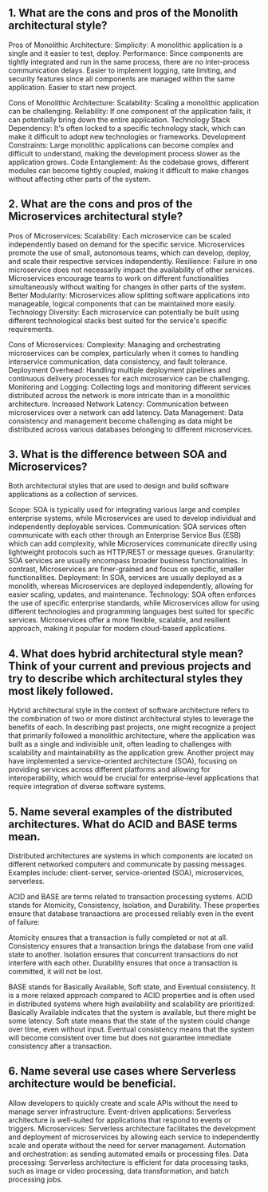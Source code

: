 ## 1. What are the cons and pros of the Monolith architectural style?
Pros of Monolithic Architecture:
Simplicity: A monolithic application is a single and it easier to test, deploy.
Performance: Since components are tightly integrated and run in the same process, there are no inter-process communication delays.
Easier to implement logging, rate limiting, and security features since all components are managed within the same application.
Easier to start new project.

Cons of Monolithic Architecture:
Scalability: Scaling a monolithic application can be challenging.
Reliability: If one component of the application fails, it can potentially bring down the entire application.
Technology Stack Dependency: It's often locked to a specific technology stack, which can make it difficult to adopt new technologies or frameworks.
Development Constraints: Large monolithic applications can become complex and difficult to understand, making the development process slower as the application grows.
Code Entanglement: As the codebase grows, different modules can become tightly coupled, making it difficult to make changes without affecting other parts of the system.

## 2. What are the cons and pros of the Microservices architectural style?
Pros of Microservices:
Scalability: Each microservice can be scaled independently based on demand for the specific service.
Microservices promote the use of small, autonomous teams, which can develop, deploy, and scale their respective services independently.
Resilience: Failure in one microservice does not necessarily impact the availability of other services.
Microservices encourage teams to work on different functionalities simultaneously without waiting for changes in other parts of the system.
Better Modularity: Microservices allow splitting software applications into manageable, logical components that can be maintained more easily.
Technology Diversity: Each microservice can potentially be built using different technological stacks best suited for the service's specific requirements.

Cons of Microservices:
Complexity: Managing and orchestrating microservices can be complex, particularly when it comes to handling interservice communication, data consistency, and fault tolerance.
Deployment Overhead: Handling multiple deployment pipelines and continuous delivery processes for each microservice can be challenging.
Monitoring and Logging: Collecting logs and monitoring different services distributed across the network is more intricate than in a monolithic architecture.
Increased Network Latency: Communication between microservices over a network can add latency.
Data Management: Data consistency and management become challenging as data might be distributed across various databases belonging to different microservices.

## 3. What is the difference between SOA and Microservices?
Both architectural styles that are used to design and build software applications as a collection of services.

Scope: SOA is typically used for integrating various large and complex enterprise systems, while Microservices are used to develop individual and independently deployable services.
Communication: SOA services often communicate with each other through an Enterprise Service Bus (ESB) which can add complexity, while Microservices communicate directly using lightweight protocols such as HTTP/REST or message queues.
Granularity: SOA services are usually encompass broader business functionalities. In contrast, Microservices are finer-grained and focus on specific, smaller functionalities.
Deployment: In SOA, services are usually deployed as a monolith, whereas Microservices are deployed independently, allowing for easier scaling, updates, and maintenance.
Technology: SOA often enforces the use of specific enterprise standards, while Microservices allow for using different technologies and programming languages best suited for specific services.
Microservices offer a more flexible, scalable, and resilient approach, making it popular for modern cloud-based applications.

## 4. What does hybrid architectural style mean? Think of your current and previous projects and try to describe which architectural styles they most likely followed.
Hybrid architectural style in the context of software architecture refers to the combination of two or more distinct architectural styles to leverage the benefits of each.
In describing past projects, one might recognize a project that primarily followed a monolithic architecture, where the application was built as a single and indivisible unit, often leading to challenges with scalability and maintainability as the application grew. Another project may have implemented a service-oriented architecture (SOA), focusing on providing services across different platforms and allowing for interoperability, which would be crucial for enterprise-level applications that require integration of diverse software systems.

## 5. Name several examples of the distributed architectures. What do ACID and BASE terms mean.
Distributed architectures are systems in which components are located on different networked computers and communicate by passing messages. Examples include:
client-server, service-oriented (SOA), microservices, serverless.

ACID and BASE are terms related to transaction processing systems. ACID stands for Atomicity, Consistency, Isolation, and Durability. These properties ensure that database transactions are processed reliably even in the event of failure:

Atomicity ensures that a transaction is fully completed or not at all.
Consistency ensures that a transaction brings the database from one valid state to another.
Isolation ensures that concurrent transactions do not interfere with each other.
Durability ensures that once a transaction is committed, it will not be lost.

BASE stands for Basically Available, Soft state, and Eventual consistency. It is a more relaxed approach compared to ACID properties and is often used in distributed systems where high availability and scalability are prioritized:
Basically Available indicates that the system is available, but there might be some latency.
Soft state means that the state of the system could change over time, even without input.
Eventual consistency means that the system will become consistent over time but does not guarantee immediate consistency after a transaction.

## 6. Name several use cases where Serverless architecture would be beneficial.
Allow developers to quickly create and scale APIs without the need to manage server infrastructure.
Event-driven applications: Serverless architecture is well-suited for applications that respond to events or triggers.
Microservices: Serverless architecture facilitates the development and deployment of microservices by allowing each service to independently scale and operate without the need for server management.
Automation and orchestration: as sending automated emails or processing files.
Data processing: Serverless architecture is efficient for data processing tasks, such as image or video processing, data transformation, and batch processing jobs.
